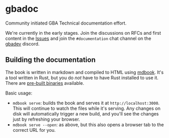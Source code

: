 # gbadoc

Community initiated GBA Technical documentation effort.

We're currently in the early stages. Join the discussions on RFCs and first content in the [Issues](https://github.com/gbdev/gbadoc/issues/) and join the `#documentation` chat channel on the [gbadev](https://discord.io/gbadev) discord.

## Building the documentation

The book is written in markdown and compiled to HTML using [mdbook][mdb-gh].
It's a tool written in Rust, but you do *not* have to have Rust installed to use it.
There are [pre-built binaries][mdb-bins] available.

[mdb-gh]: https://github.com/rust-lang/mdBook

[mdb-bins]: https://github.com/rust-lang/mdBook/releases

Basic usage:

* `mdbook serve`: builds the book and serves it at `http://localhost:3000`.
This will continue to watch the files while it's serving.
Any changes on disk will automatically trigger a new build,
and you'll see the changes just by refreshing your browser.
* `mdbook serve --open`: as above, but this also opens a browser tab to the correct URL for you.
